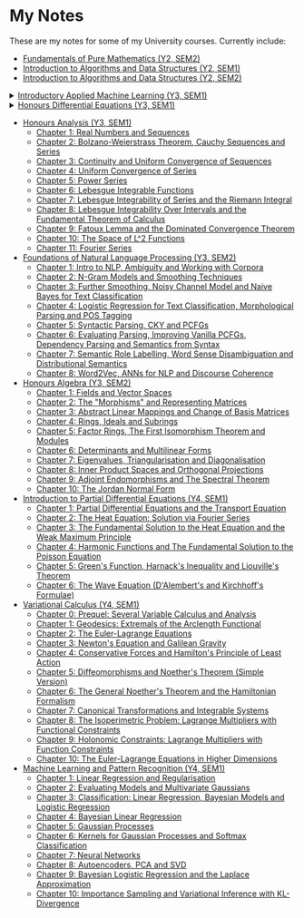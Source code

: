 <h1> My Notes</h1>

These are my notes for some of my University courses. Currently include:

- [Fundamentals of Pure Mathematics (Y2, SEM2)](https://alv31415.github.io/notes/FPM/FPM.pdf)
- [Introduction to Algorithms and Data Structures (Y2, SEM1)](https://alv31415.github.io/notes/IADS/IADS-Sem1.pdf)
- [Introduction to Algorithms and Data Structures (Y2, SEM2)](https://alv31415.github.io/notes/IADS/IADS-Sem2.pdf)

<details markdown = "1">

<summary> <a href = "https://github.com/alv31415/notes/tree/master/IAML"> Introductory Applied Machine Learning (Y3, SEM1) </a> </summary>
<br>
<ul>
<li><a href="https://alv31415.github.io/notes/IAML/W1-2-MathNB.pdf">Chapter 1: Basic Math and Naive Bayes</a></li>
<li><a href="https://alv31415.github.io/notes/IAML/W3-DecisionTrees.pdf">Chapter 2: Decision Trees</a></li>
<li><a href="https://alv31415.github.io/notes/IAML/W4-Regression.pdf">Chapter 3: Linear and Logistic Regression</a></li>
<li><a href="https://alv31415.github.io/notes/IAML/W5-SVMs.pdf">Chapter 4: Optimisation, Regularisation and SVMs</a></li>
<li><a href="https://alv31415.github.io/notes/IAML/W6-kNNs.pdf">Chapter 5: K Nearest Neighbours</a></li>
<li><a href="https://alv31415.github.io/notes/IAML/W7-GMMs-KMeans.pdf">Chapter 6: Gaussian Mixture Models and K Means</a></li>
<li><a href="https://alv31415.github.io/notes/IAML/W8-PCA-HierClust.pdf">Chapter 7: PCA and Hierarchical Clustering</a></li>
<li><a href="https://alv31415.github.io/notes/IAML/W9-ANNs.pdf">Chapter 8: Introduction to Artificial Neural Networks</a></li>
</ul>
</details>

<details markdown = "1">

<summary> <a href = "https://github.com/alv31415/notes/tree/master/HDEQ"> Honours Differential Equations (Y3, SEM1) </a> </summary>
<br>

- [Chapter 1: Solving Linear Systems](https://alv31415.github.io/notes/HDEQ/W1-SolvingSystems.pdf)
- [Chapter 2: Fundamental Matrices](https://alv31415.github.io/notes/HDEQ/W2-FundamentalMatrices.pdf)
- [Chapter 3: Solving Nonhomogeneous Systems](https://alv31415.github.io/notes/HDEQ/W3-NonHomogeneous.pdf)
- [Chapter 4: Phase Portraits and System Stability](https://alv31415.github.io/notes/HDEQ/W4-PhaseStability.pdf)
- [Chapter 5: Lyapunov Functions](https://alv31415.github.io/notes/HDEQ/W5-Lyapunov.pdf)
- [Chapter 6: Introduction to Fourier Series](https://alv31415.github.io/notes/HDEQ/W6-Fourier.pdf)
- [Chapter 7: Solving PDEs](https://alv31415.github.io/notes/HDEQ/W7-PDEs.pdf)
- [Chapter 8: Introduction to Sturm Liouville Theory](https://alv31415.github.io/notes/HDEQ/W8-SLT.pdf)
- [Chapter 9: The Laplace Transform (Incomplete)](https://alv31415.github.io/notes/HDEQ/W9-Laplace.pdf)

</details>
    
- [Honours Analysis (Y3, SEM1)](https://github.com/alv31415/notes/tree/master/Analysis)
    - [Chapter 1: Real Numbers and Sequences](https://alv31415.github.io/notes/Analysis/W1-RealNumbers.pdf)
    - [Chapter 2: Bolzano-Weierstrass Theorem, Cauchy Sequences and Series](https://alv31415.github.io/notes/Analysis/W2-BWnSeries.pdf)
    - [Chapter 3: Continuity and Uniform Convergence of Sequences](https://alv31415.github.io/notes/Analysis/W3-ContUniConv.pdf)
    - [Chapter 4: Uniform Convergence of Series](https://alv31415.github.io/notes/Analysis/W4-UniConvSeries.pdf)
    - [Chapter 5: Power Series](https://alv31415.github.io/notes/Analysis/W5-PowerSeries.pdf)
    - [Chapter 6: Lebesgue Integrable Functions](https://alv31415.github.io/notes/Analysis/W6-Lebesgue.pdf)
    - [Chapter 7: Lebesgue Integrability of Series and the Riemann Integral](https://alv31415.github.io/notes/Analysis/W7-Lebesgue2.pdf)
    - [Chapter 8: Lebesgue Integrability Over Intervals and the Fundamental Theorem of Calculus](https://alv31415.github.io/notes/Analysis/W8-FTC.pdf)
    - [Chapter 9: Fatoux Lemma and the Dominated Convergence Theorem](https://alv31415.github.io/notes/Analysis/W9-FatouxDCT.pdf)
    - [Chapter 10: The Space of L^2 Functions](https://alv31415.github.io/notes/Analysis/W10-L2Space.pdf)
    - [Chapter 11: Fourier Series](https://alv31415.github.io/notes/Analysis/W11-Fourier.pdf) 
- [Foundations of Natural Language Processing (Y3, SEM2)](https://github.com/alv31415/notes/tree/master/FNLP)
    - [Chapter 1: Intro to NLP, Ambiguity and Working with Corpora](https://alv31415.github.io/notes/FNLP/W1-AmbiguityCorpora.pdf)
    - [Chapter 2: N-Gram Models and Smoothing Techniques](https://alv31415.github.io/notes/FNLP/W2-NGramSmooth.pdf)
    - [Chapter 3: Further Smoothing, Noisy Channel Model and Naive Bayes for Text Classification](https://alv31415.github.io/notes/FNLP/W3-ML4NLP.pdf)
    - [Chapter 4: Logistic Regression for Text Classification, Morphological Parsing and POS Tagging](https://alv31415.github.io/notes/FNLP/W4-LRPOSTag.pdf)
    - [Chapter 5: Syntactic Parsing, CKY and PCFGs](https://alv31415.github.io/notes/FNLP/W6-CYKParse.pdf)
    - [Chapter 6: Evaluating Parsing, Improving Vanilla PCFGs, Dependency Parsing and Semantics from Syntax](https://alv31415.github.io/notes/FNLP/W7-DepParse.pdf)
    - [Chapter 7: Semantic Role Labelling, Word Sense Disambiguation and Distributional Semantics](https://alv31415.github.io/notes/FNLP/W8-LexSemSRL.pdf)
    - [Chapter 8: Word2Vec, ANNs for NLP and Discourse Coherence](https://alv31415.github.io/notes/FNLP/W9-ANNs4NLP.pdf)
- [Honours Algebra (Y3, SEM2)](https://github.com/alv31415/notes/tree/master/Algebra)
    - [Chapter 1: Fields and Vector Spaces](https://alv31415.github.io/notes/Algebra/W1-VecSpa.pdf)
    - [Chapter 2: The "Morphisms" and Representing Matrices](https://alv31415.github.io/notes/Algebra/W2-MorphismsMatrices.pdf)
    - [Chapter 3: Abstract Linear Mappings and Change of Basis Matrices](https://alv31415.github.io/notes/Algebra/W3-AbsLinearMaps.pdf)
    - [Chapter 4: Rings, Ideals and Subrings](https://alv31415.github.io/notes/Algebra/W4-Rings.pdf)
    - [Chapter 5: Factor Rings, The First Isomorphism Theorem and Modules](https://alv31415.github.io/notes/Algebra/W5-Modules.pdf)
    - [Chapter 6: Determinants and Multilinear Forms](https://alv31415.github.io/notes/Algebra/W6-Determinants.pdf)
    - [Chapter 7: Eigenvalues, Triangularisation and Diagonalisation](https://alv31415.github.io/notes/Algebra/W7-EigenTriDiag.pdf)
    - [Chapter 8: Inner Product Spaces and Orthogonal Projections](https://alv31415.github.io/notes/Algebra/W8-InnerProds.pdf)
    - [Chapter 9: Adjoint Endomorphisms and The Spectral Theorem](https://alv31415.github.io/notes/Algebra/W9-Adjoints.pdf)
    - [Chapter 10: The Jordan Normal Form](https://alv31415.github.io/notes/Algebra/W10-Jordan.pdf)
- [Introduction to Partial Differential Equations (Y4, SEM1)](https://github.com/alv31415/notes/tree/master/IPDEs)
    - [Chapter 1: Partial Differential Equations and the Transport Equation](https://alv31415.github.io/notes/IPDEs/W1-IntroPDEs.pdf)
    - [Chapter 2: The Heat Equation: Solution via Fourier Series](https://alv31415.github.io/notes/IPDEs/W2n3-HeatEq.pdf)
    - [Chapter 3: The Fundamental Solution to the Heat Equation and the Weak Maximum Principle](https://alv31415.github.io/notes/IPDEs/W4-FundHeatSol.pdf)
    - [Chapter 4: Harmonic Functions and The Fundamental Solution to the Poisson Equation](https://alv31415.github.io/notes/IPDEs/W5n6-LapPoiFundSol.pdf)
    - [Chapter 5: Green's Function, Harnack's Inequality and Liouville's Theorem](https://alv31415.github.io/notes/IPDEs/W7n8-GFsnLiouville.pdf)
    - [Chapter 6: The Wave Equation (D'Alembert's and Kirchhoff's Formulae)](https://alv31415.github.io/notes/IPDEs/W9-WaveEq.pdf)
- [Variational Calculus (Y4, SEM1)](https://github.com/alv31415/notes/tree/master/VARCALC)
    - [Chapter 0: Prequel: Several Variable Calculus and Analysis](https://alv31415.github.io/notes/VARCALC/W0-Prequel.pdf)
    - [Chapter 1: Geodesics: Extremals of the Arclength Functional](https://alv31415.github.io/notes/VARCALC/W1-Geodesic.pdf)
    - [Chapter 2: The Euler-Lagrange Equations](https://alv31415.github.io/notes/VARCALC/W2-EuLag.pdf)
    - [Chapter 3: Newton's Equation and Galilean Gravity](https://alv31415.github.io/notes/VARCALC/W3-Newton.pdf)
    - [Chapter 4: Conservative Forces and Hamilton's Principle of Least Action](https://alv31415.github.io/notes/VARCALC/W4-Conservation.pdf)
    - [Chapter 5: Diffeomorphisms and Noether's Theorem (Simple Version)](https://alv31415.github.io/notes/VARCALC/W5-Noether.pdf)
    - [Chapter 6: The General Noether's Theorem and the Hamiltonian Formalism](https://alv31415.github.io/notes/VARCALC/W6-NoetherHamilton.pdf)
    - [Chapter 7: Canonical Transformations and Integrable Systems](https://alv31415.github.io/notes/VARCALC/W7-CanTrans.pdf)
    - [Chapter 8: The Isoperimetric Problem: Lagrange Multipliers with Functional Constraints](https://alv31415.github.io/notes/VARCALC/W8-LagMult.pdf)
    - [Chapter 9: Holonomic Constraints: Lagrange Multipliers with Function Constraints](https://alv31415.github.io/notes/VARCALC/W9-HoloConstraint.pdf)
    - [Chapter 10: The Euler-Lagrange Equations in Higher Dimensions](https://alv31415.github.io/notes/VARCALC/W10-VariationalPDEs.pdf)
- [Machine Learning and Pattern Recognition (Y4, SEM1)](https://github.com/alv31415/notes/tree/master/MLPR)
    - [Chapter 1: Linear Regression and Regularisation](https://alv31415.github.io/notes/MLPR/W1-LinearRegression.pdf)
    - [Chapter 2: Evaluating Models and Multivariate Gaussians](https://alv31415.github.io/notes/MLPR/W2-EvaluationGaussian.pdf)
    - [Chapter 3: Classification: Linear Regression, Bayesian Models and Logistic Regression](https://alv31415.github.io/notes/MLPR/W3-ClassificationLogRes.pdf)
    - [Chapter 4: Bayesian Linear Regression](https://alv31415.github.io/notes/MLPR/W4-BayesReg.pdf)
    - [Chapter 5: Gaussian Processes](https://alv31415.github.io/notes/MLPR/W5-GPs.pdf)
    - [Chapter 6: Kernels for Gaussian Processes and Softmax Classification](https://alv31415.github.io/notes/MLPR/W6-KernelSoftmax.pdf)
    - [Chapter 7: Neural Networks](https://alv31415.github.io/notes/MLPR/W7-IntroNNs.pdf)
    - [Chapter 8: Autoencoders, PCA and SVD](https://alv31415.github.io/notes/MLPR/W8-Autoencode.pdf)
    - [Chapter 9: Bayesian Logistic Regression and the Laplace Approximation](https://alv31415.github.io/notes/MLPR/W9-BayesianLogRes.pdf)
    - [Chapter 10: Importance Sampling and Variational Inference with KL-Divergence](https://alv31415.github.io/notes/MLPR/W10-VariationalInference.pdf)
